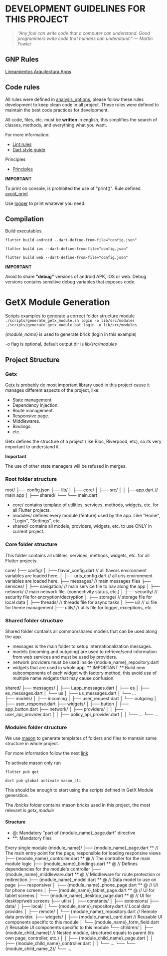 # DEVELOPMENT GUIDELINES FOR THIS PROJECT

> *“Any fool can write code that a computer can understand.
> Good programmers write code that humans can understand.”
> — Martin Fowler*

## GNP Rules

[Lineamientos Arquitectura Apps](https://sites.google.com/gnp.com.mx/arquitectura-empresarial/lineamientos-arquitectura/moviles?authuser=0)

## Code rules

All rules were defined in [analysis_options](analysis_options.yaml), please follow these rules development to keep clean code in all project. These rules were defined to maintain the best code practices for development.

All code, files, etc. must be **written** in english, this simplifies the search of classes, methods, and everything what you want.

For more information:

* [Lint rules](https://dart.dev/tools/linter-rules)
* [Dart style guide](https://dart.dev/effective-dart/style)

Principles

* [Principles](https://scalastic.io/en/solid-dry-kiss)

**IMPORTANT**

To print on console, is prohibited the use of "print()". Rule defined [avoid_print](https://dart.dev/tools/linter-rules/avoid_print)

Use [logger](lib/core/utils/logger.dart) to print whatever you need.

## Compilation

Build executables.

`flutter build android --dart-define-from-file="config.json"`

`flutter build ios --dart-define-from-file="config.json"`

`flutter build web --dart-define-from-file="config.json"`

**IMPORTANT**

Avoid to share **"debug"** versions of android APK, iOS or web. Debug versions contains sensitive debug variables that exposes code.

# GetX Module Generation

Scripts examples to generate a correct folder structure module
`./scripts/generate_getx_module.sh login -o lib/src/modules`
`./scripts/generate_getx_module.bat login -o lib/src/modules`

*{module_name}* is used to generate brick (login in this example)

*-o* flag is optional, default output dir is *lib/src/modules*

## Project Structure

### Getx

[Getx](https://pub.dev/packages/get) is probably de most important library used in this project cause it manages different aspects of the project, like:

* State management
* Dependency injection.
* Route management.
* Responsive page.
* Middlewares.
* Bindings.
* etc.

Getx defines the structure of a project (like Bloc, Riverpood, etc), so its very important to understand it.

**Important**

The use of other state managers will be refused in merges.

### Root folder structure

root/
├── config.json
├── lib/
│   ├── core/
│   ├── src/
│   │   ├──app.dart     // main app
│   ├── shared/
└── └── main.dart

* core/ contains template of utilities, services, methods, widgets, etc. for all Flutter projects.
* modules/ defines every module (feature) used by the app. Like "Home", "Login", "Settings", etc.
* shared/ contains all models, providers, widgets, etc. to use ONLY in current project.

### Core folder structure
This folder contains all utilities, services, methods, widgets, etc. for all Flutter projects.

core/
├── config/
│   ├── flavor_config.dart // all flavors environment variables are loaded here.
│   ├── uris_config.dart // all uris environment variables are loaded here.
├── messages/   // main messages files
├── services/
│   ├── navigation/     // main service file to nav along the app
│   ├── network/        // main network file. (connectivity status, etc.)
│   ├── security/       // security file for encryption/decryption
│   ├── storage/        // storage file for local data
│   ├── threads/        // threads file for async tasks
│   ├── ui/             // ui file for theme management
├── utils/              // utils file for logger, exceptions, etc.


### Shared folder structure

Shared folder contains all common/shared models that can be used along the app.
- messages is the main folder to setup internationalization messages.
- models (incoming and outgoing) are used to retrieve/send information from web services and must be used by providers.
- network providers must be used inside {module_name}_repository.dart
- widgets that are used in whole app. 
** IMPORTANT ** Build new subcomponents of each widget with factory method, this avoid use of multiple name widgets that may cause confusion. 

shared/
├── messages/
│   ├── i_app_messages.dart
│   ├── es
│       ├── es_messages.dart
│   └── us
│       ├── us_messages.dart
│   └── ...        
├── models/
│   ├── incoming
│       ├── user_request.dart
│   └── outgoing
│       ├── user_response.dart
├── widgets/
│   ├── button
│       ├── app_button.dart
├── network/
│   ├── providers/
│   │   ├── user_api_provider.dart
│   │   ├── policy_api_provider.dart
│   │   └── ...
└── ...

### Modules folder structure

We use [mason](https://pub.dev/packages/mason) to generate templates of folders and files to mantain same structure in whole project.

For more information follow the next [link](https://himanshu-agarwal.medium.com/revolutionize-your-flutter-workflow-a-complete-code-generation-guide-to-mason-9215ca5a13ed)

To activate mason only run

`flutter pub get`

`dart pub global activate mason_cli`

This should be enough to start using the scripts defined in GetX Module generation.

The */bricks* folder contains mason bricks used in this project, the most relevant is *getx_module*

#### Structure

* @: Mandatory "part of {module_name}_page.dart" directive
* **: Mandatory files

Every single module
{module_name}/
├── {module_name}_page.dart **          // The main entry point for the page, responsible for loading responsive views
├── {module_name}_controller.dart ** @  // The controller for the main module logic
├── {module_name}_bindings.dart ** @    // Defines dependencies for the module's controller
├── {module_name}_middleware.dart ** @  // Middleware for route protection or redirection
├── {module_name}_model.dart ** @       // Data model to use on page
├── responsive/
│   ├── {module_name}_phone_page.dart ** @      // UI for phone screens
│   ├── {module_name}_tablet_page.dart ** @     // UI for tablet screens
│   └── {module_name}_desktop_page.dart ** @    // UI for desktop/web screens
├── utils/
│   ├── constants/
│   ├── extensions/
├── data/
│   ├── local/
│       └── {module_name}_repository.dart     // Local data provider.
│   ├── remote/
│       └── {module_name}_repository.dart     // Remote data provider.
├── widgets/
│   ├── {module_name}_card.dart         // Reusable UI components specific to this module
│   └── {module_name}_form_field.dart   // Reusable UI components specific to this module
└── children/
│   ├── {module_child_name}/             // Nested module, structured equals to parent (its own page, controller, etc.)
│   │   ├── {module_child_name}_page.dart
│   │   ├── {module_child_name}_controller.dart
│   │   └── ...
└── └── {module_child_name_2}/
└── ...

